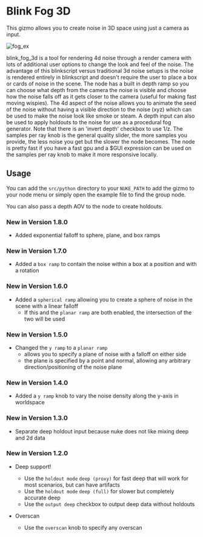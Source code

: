 # Blink Fog 3D

This gizmo allows you to create noise in 3D space using just a camera as input.

![fog_ex](https://github.com/obulka/blink_fog_3d/assets/21975584/aeeb19b2-c347-47d2-9d7d-919786fe870c)

blink_fog_3d is a tool for rendering 4d noise through a render camera with lots of additional user options to change the look and feel of the noise. The advantage of this blinkscript versus traditional 3d noise setups is the noise is rendered entirely in blinkscript and doesn't require the user to place a box or cards of noise in the scene. The node has a built in depth ramp so you can choose what depth from the camera the noise is visible and choose how the noise falls off as it gets closer to the camera (useful for making fast moving wispies). The 4d aspect of the noise allows you to animate the seed of the noise without having a visible direction to the noise (xyz) which can be used to make the noise look like smoke or steam. A depth input can also be used to apply holdouts to the noise for use as a procedural fog generator. Note that there is an 'invert depth' checkbox to use 1/z. The samples per ray knob is the general quality slider, the more samples you provide, the less noise you get but the slower the node becomes. The node is pretty fast if you have a fast gpu and a $GUI expression can be used on the samples per ray knob to make it more responsive locally.

## Usage

You can add the `src/python` directory to your `NUKE_PATH` to add the gizmo to your node menu or simply open the example file to find the group node.

You can also pass a depth AOV to the node to create holdouts.

### New in Version 1.8.0

- Added exponential falloff to sphere, plane, and box ramps

### New in Version 1.7.0

- Added a `box ramp` to contain the noise within a box at a position and with a rotation

### New in Version 1.6.0

- Added a `spherical ramp` allowing you to create a sphere of noise in the scene with a linear falloff
  - If this and the `planar ramp` are both enabled, the intersection of the two will be used

### New in Version 1.5.0

- Changed the `y ramp` to a `planar ramp`
  - allows you to specify a plane of noise with a falloff on either side
  - the plane is specified by a point and normal, allowing any arbitrary direction/positioning of the noise plane

### New in Version 1.4.0

- Added a `y ramp` knob to vary the noise density along the y-axis in worldspace

### New in Version 1.3.0

- Separate deep holdout input because nuke does not like mixing deep and 2d data

### New in Version 1.2.0

- Deep support!
  - Use the `holdout mode` `deep (proxy)` for fast deep that will work for most scenarios, but can have artifacts
  - Use the `holdout mode` `deep (full)` for slower but completely accurate deep
  - Use the `output deep` checkbox to output deep data without holdouts
 
- Overscan
  - Use the `overscan` knob to specify any overscan
